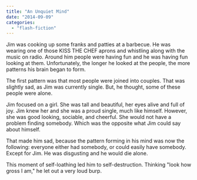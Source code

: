 ```yaml
---
title: "An Unquiet Mind"
date: "2014-09-09"
categories: 
  - "flash-fiction"
---
```


Jim was cooking up some franks and patties at a barbecue. He was wearing one of those KISS THE CHEF aprons and whistling along with the music on radio. Around him people were having fun and he was having fun looking at them. Unfortunately, the longer he looked at the people, the more patterns his brain began to form.

The first pattern was that most people were joined into couples. That was slightly sad, as Jim was currently single. But, he thought, some of these people were alone.

Jim focused on a girl. She was tall and beautiful, her eyes alive and full of joy. Jim knew her and she was a proud single, much like himself. However, she was good looking, sociable, and cheerful. She would not have a problem finding somebody. Which was the opposite what Jim could say about himself.

That made him sad, because the pattern forming in his mind was now the following: everyone either had somebody, or could easily have somebody. Except for Jim. He was disgusting and he would die alone.

This moment of self-loathing led him to self-destruction. Thinking "look how gross I am," he let out a very loud burp.
